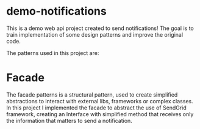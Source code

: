 # demo-notifications

This is a demo web api project created to send notifications!
The goal is to train implementation of some design patterns and improve the original code.

The patterns used in this project are:

# Facade

The facade patterns is a structural pattern, used to create simplified abstractions to interact with external libs, frameworks or complex classes.
In this project I implemented the facade to abstract the use of SendGrid framework, creating an Interface with simplified method that receives only the information that matters to send a notification.

